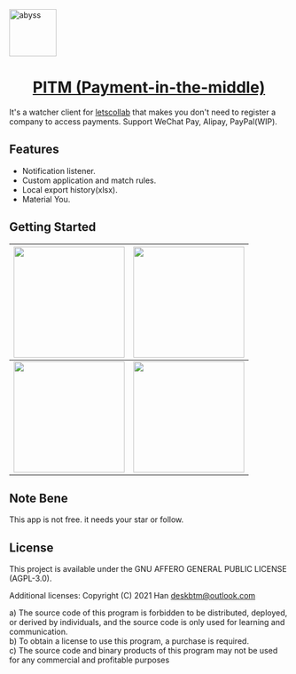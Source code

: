 <a href="#" target="_blank" rel="noopener noreferrer">
<img width="85" src="https://github.com/deskbtm-letscollab/PTIM/blob/dev/android/app/src/main/res/mipmap-xxxhdpi/ic_launcher_round.png?raw=true" alt="abyss" /></a>

<p align="center">
  <a href="#" target="_blank" rel="noopener noreferrer">
    <h1 align="center">PITM (Payment-in-the-middle)</h1>
  </a>
</p>

It's a watcher client for [letscollab](https://github.com/deskbtm-letscollab/letscollab) that makes you don't need to register a company to access payments. Support WeChat Pay, Alipay, PayPal(WIP).

## Features

- Notification listener.
- Custom application and match rules.
- Local export history(xlsx).
- Material You.

## Getting Started

| <img width="200" src="https://user-images.githubusercontent.com/45007226/220536610-9a585ccf-5eb9-4300-a9aa-0723671e070d.png"> | <img width="200" src="https://user-images.githubusercontent.com/45007226/220536639-9ee133c8-13f9-4226-afde-1b8e561789bf.png"> |
| ---- | - |
| <img width="200" src="https://user-images.githubusercontent.com/45007226/220536654-fcbbe390-8223-42e9-b982-2f37fc5d3868.png">  | <img width="200" src="https://user-images.githubusercontent.com/45007226/220536536-00015062-caeb-4db9-94e8-cf5ab694b89f.png">|

## Note Bene
This app is not free. it needs your star or follow.

## License

This project is available under the GNU AFFERO GENERAL PUBLIC LICENSE (AGPL-3.0).

Additional licenses:
Copyright (C) 2021 Han <deskbtm@outlook.com>

a) The source code of this program is forbidden to be distributed, deployed, or derived by individuals, and the source code is only used for learning and communication.  
b) To obtain a license to use this program, a purchase is required.  
c) The source code and binary products of this program may not be used for any commercial and profitable purposes
